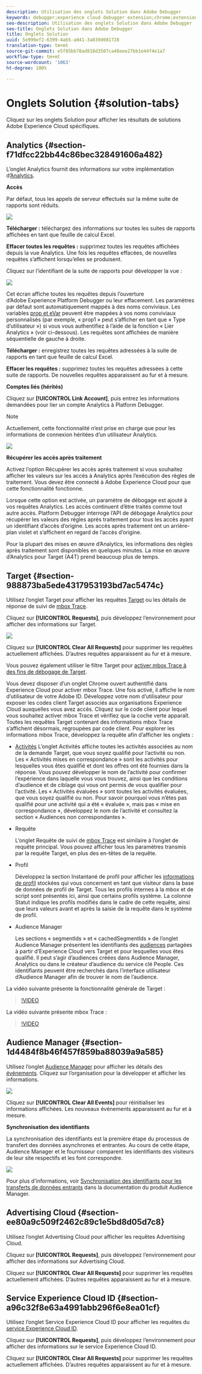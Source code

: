 ```yaml
---
description: Utilisation des onglets Solution dans Adobe Debugger
keywords: debugger;experience cloud debugger extension;chrome;extension;summary;clear;requests;solutions;solution;information;analytics;target;audience manager;media optimizer;amo;id service
seo-description: Utilisation des onglets Solution dans Adobe Debugger
seo-title: Onglets Solution dans Adobe Debugger
title: Onglets Solution
uuid: 5e999ef2-6399-4ab5-a841-3a839d081728
translation-type: tm+mt
source-git-commit: e5f85bb78ad818d3507ca48eee27bb1e44f4e1a7
workflow-type: tm+mt
source-wordcount: '1063'
ht-degree: 100%

---
```



# Onglets Solution {#solution-tabs}

Cliquez sur les onglets Solution pour afficher les résultats de solutions Adobe Experience Cloud spécifiques.

## Analytics {#section-f71dfcc22bb44c86bec328491606a482}

L’onglet Analytics fournit des informations sur votre implémentation d’[Analytics](https://docs.adobe.com/content/help/fr-FR/analytics/landing/home.html).

**Accès**

Par défaut, tous les appels de serveur effectués sur la même suite de rapports sont réduits.

![](assets/analytics-hits.jpg)

**Télécharger :** téléchargez des informations sur toutes les suites de rapports affichées en tant que feuille de calcul Excel.

**Effacer toutes les requêtes :** supprimez toutes les requêtes affichées depuis la vue Analytics. Une fois les requêtes effacées, de nouvelles requêtes s’affichent lorsqu’elles se produisent.

Cliquez sur l’identifiant de la suite de rapports pour développer la vue :

![](assets/analytics-hits-expand.jpg)

Cet écran affiche toutes les requêtes depuis l’ouverture d’Adobe Experience Platform Debugger ou leur effacement. Les paramètres par défaut sont automatiquement mappés à des noms conviviaux. Les variables [prop et eVar](https://docs.adobe.com/content/help/fr-FR/analytics/implementation/vars/page-vars/evar.html) peuvent être mappées à vos noms conviviaux personnalisés (par exemple, « prop1 » peut s’afficher en tant que « Type d’utilisateur ») si vous vous authentifiez à l’aide de la fonction « Lier Analytics » (voir ci-dessous). Les requêtes sont affichées de manière séquentielle de gauche à droite.

**Télécharger :** enregistrez toutes les requêtes adressées à la suite de rapports en tant que feuille de calcul Excel.

**Effacer les requêtes :** supprimez toutes les requêtes adressées à cette suite de rapports. De nouvelles requêtes apparaissent au fur et à mesure.

**Comptes liés (hérités)**

Cliquez sur **[!UICONTROL Link Account]**, puis entrez les informations demandées pour lier un compte Analytics à Platform Debugger.

>[!NOTE]
>
>Actuellement, cette fonctionnalité n’est prise en charge que pour les informations de connexion héritées d’un utilisateur Analytics.

![](assets/analytics-link-account.jpg)

**Récupérer les accès après traitement**

Activez l’option Récupérer les accès après traitement si vous souhaitez afficher les valeurs sur les accès à Analytics après l’exécution des règles de traitement. Vous devez être connecté à Adobe Experience Cloud pour que cette fonctionnalité fonctionne.

Lorsque cette option est activée, un paramètre de débogage est ajouté à vos requêtes Analytics. Les accès continuent d’être traités comme tout autre accès. Platform Debugger interroge l’API de débogage Analytics pour récupérer les valeurs des règles après traitement pour tous les accès ayant un identifiant d’accès d’origine. Les accès après traitement ont un arrière-plan violet et s’affichent en regard de l’accès d’origine.

Pour la plupart des mises en œuvre d’Analytics, les informations des règles après traitement sont disponibles en quelques minutes. La mise en œuvre d’Analytics pour Target (A4T) prend beaucoup plus de temps.

## Target {#section-988873ba5ede4317953193bd7ac5474c}

Utilisez l’onglet Target pour afficher les requêtes [Target](https://docs.adobe.com/content/help/fr-FR/target/using/target-home.html) ou les détails de réponse de suivi de [mbox Trace](https://docs.adobe.com/content/help/fr-FR/target/using/activities/troubleshoot-activities/content-trouble.html).

Cliquez sur **[!UICONTROL Requests]**, puis développez l’environnement pour afficher des informations sur Target.

![](assets/target-requests.jpg)

Cliquez sur **[!UICONTROL Clear All Requests]** pour supprimer les requêtes actuellement affichées. D’autres requêtes apparaissent au fur et à mesure.

Vous pouvez également utiliser le filtre Target pour [activer mbox Trace à des fins de débogage de Target](https://docs.adobe.com/content/help/fr-FR/target/using/activities/troubleshoot-activities/content-trouble.html).

Vous devez disposer d’un onglet Chrome ouvert authentifié dans Experience Cloud pour activer mbox Trace. Une fois activé, il affiche le nom d’utilisateur de votre Adobe ID. Développez votre nom d’utilisateur pour exposer les codes client Target associés aux organisations Experience Cloud auxquelles vous avez accès. Cliquez sur le code client pour lequel vous souhaitez activer mbox Trace et vérifiez que la coche verte apparaît. Toutes les requêtes Target contenant des informations mbox Trace s’affichent désormais, regroupées par code client. Pour explorer les informations mbox Trace, développez la requête afin d’afficher les onglets :

* [Activités](https://docs.adobe.com/content/help/fr-FR/target/using/activities/activities.html) L’onglet Activités affiche toutes les activités associées au nom de la demande Target, que vous soyez qualifié pour l’activité ou non. Les « Activités mises en correspondance » sont les activités pour lesquelles vous êtes qualifié et dont les offres ont été fournies dans la réponse. Vous pouvez développer le nom de l’activité pour confirmer l’expérience dans laquelle vous vous trouvez, ainsi que les conditions d’audience et de ciblage qui vous ont permis de vous qualifier pour l’activité. Les « Activités évaluées » sont toutes les activités évaluées, que vous soyez qualifié ou non. Pour savoir pourquoi vous n’êtes pas qualifié pour une activité qui a été « évaluée », mais pas « mise en correspondance », développez le nom de l’activité et consultez la section « Audiences non correspondantes ».

* Requête

   L’onglet Requête de suivi de [mbox Trace](https://docs.adobe.com/content/help/fr-FR/target/using/activities/troubleshoot-activities/content-trouble.html) est similaire à l’onglet de requête principal. Vous pouvez afficher tous les paramètres transmis par la requête Target, en plus des en-têtes de la requête.
* Profil

   Développez la section Instantané de profil pour afficher les [informations de profil](https://docs.adobe.com/content/help/fr-FR/target/using/audiences/visitor-profiles/variables-profiles-parameters-methods.html) stockées qui vous concernent en tant que visiteur dans la base de données de profil de Target. Tous les profils internes à la mbox et de script sont présentés ici, ainsi que certains profils système. La colonne Statut indique les profils modifiés dans le cadre de cette requête, ainsi que leurs valeurs avant et après la saisie de la requête dans le système de profil.
* Audience Manager

   Les sections « segmentIds » et « cachedSegmentIds » de l’onglet Audience Manager présentent les identifiants des [audiences](https://docs.adobe.com/content/help/fr-FR/target/using/audiences/target.html) partagées à partir d’Experience Cloud vers Target et pour lesquelles vous êtes qualifié. Il peut s’agir d’audiences créées dans Audience Manager, Analytics ou dans le créateur d’audience du service clé People. Ces identifiants peuvent être recherchés dans l’interface utilisateur d’Audience Manager afin de trouver le nom de l’audience.

La vidéo suivante présente la fonctionnalité générale de Target :

>[!VIDEO](https://video.tv.adobe.com/v/23115t2/)

La vidéo suivante présente mbox Trace :

>[!VIDEO](https://video.tv.adobe.com/v/23113t2/)

## Audience Manager {#section-1d4484f8b46f457f859ba88039a9a585}

Utilisez l’onglet [Audience Manager](https://docs.adobe.com/content/help/fr-FR/audience-manager/user-guide/aam-home.html) pour afficher les détails des [événements](https://docs.adobe.com/content/help/fr-FR/audience-manager/user-guide/api-and-sdk-code/dcs/dcs-event-calls/dcs-event-calls.html). Cliquez sur l’organisation pour la développer et afficher les informations.

![](assets/audience-manager.jpg)

Cliquez sur **[!UICONTROL Clear All Events]** pour réinitialiser les informations affichées. Les nouveaux événements apparaissent au fur et à mesure.

**Synchronisation des identifiants**

La synchronisation des identifiants est la première étape du processus de transfert des données asynchrones et entrantes. Au cours de cette étape, Audience Manager et le fournisseur comparent les identifiants des visiteurs de leur site respectifs et les font correspondre.

![](assets/aam-idsync.jpg)

Pour plus d’informations, voir [Synchronisation des identifiants pour les transferts de données entrants](https://docs.adobe.com/content/help/fr-FR/audience-manager/user-guide/implementation-integration-guides/sending-audience-data/batch-data-transfer-process/id-sync-http.html) dans la documentation du produit Audience Manager.

## Advertising Cloud {#section-ee80a9c509f2462c89c1e5bd8d05d7c8}

Utilisez l’onglet Advertising Cloud pour afficher les requêtes Advertising Cloud.

Cliquez sur **[!UICONTROL Requests]**, puis développez l’environnement pour afficher des informations sur Advertising Cloud.

Cliquez sur **[!UICONTROL Clear All Requests]** pour supprimer les requêtes actuellement affichées. D’autres requêtes apparaissent au fur et à mesure.

## Service Experience Cloud ID {#section-a96c32f8e63a4991abb296f6e8ea01cf}

Utilisez l’onglet Service Experience Cloud ID pour afficher les requêtes du [service Experience Cloud ID](https://docs.adobe.com/content/help/fr-FR/id-service/using/home.html).

Cliquez sur **[!UICONTROL Requests]**, puis développez l’environnement pour afficher des informations sur le service Experience Cloud ID.

Cliquez sur **[!UICONTROL Clear All Requests]** pour supprimer les requêtes actuellement affichées. D’autres requêtes apparaissent au fur et à mesure.
